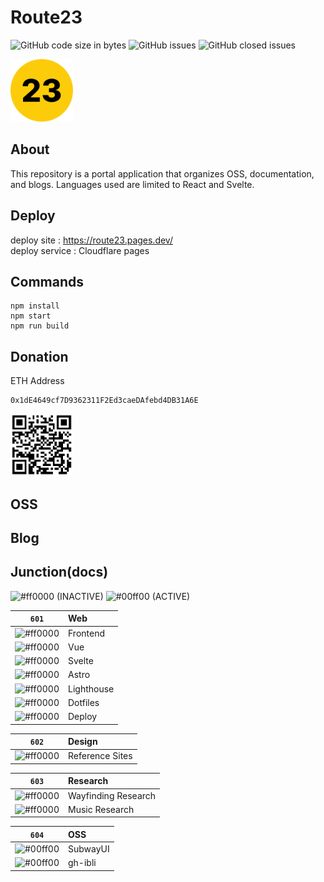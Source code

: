 # Route23
![GitHub code size in bytes](https://img.shields.io/github/languages/code-size/Route23/Route23?color=green)
![GitHub issues](https://img.shields.io/github/issues/Route23/Route23?color=green)
![GitHub closed issues](https://img.shields.io/github/issues-closed/Route23/Route23?color=red)

<img src="public/assets/route23.png" width="100px">

## About
This repository is a portal application that organizes OSS, documentation, and blogs.
Languages used are limited to React and Svelte.

## Deploy
deploy site : https://route23.pages.dev/ <br>
deploy service : Cloudflare pages

## Commands
```
npm install
npm start
npm run build
```
## Donation
ETH Address
```
0x1dE4649cf7D9362311F2Ed3caeDAfebd4DB31A6E
```
<img src="public/assets/donation-address.png" width="100">

## OSS

## Blog
## Junction(docs)
![#ff0000](https://via.placeholder.com/15/ff0000/fff?text=+) (INACTIVE)
![#00ff00](https://via.placeholder.com/15/00ff00/fff?text=+) (ACTIVE)

<!--
---table fix---
option + shift + f
-->

|                            `601`                             | Web        |
|:------------------------------------------------------------:|:-----------|
| ![#ff0000](https://via.placeholder.com/15/ff0000/fff?text=+) | Frontend   |
| ![#ff0000](https://via.placeholder.com/15/ff0000/fff?text=+) | Vue        |
| ![#ff0000](https://via.placeholder.com/15/ff0000/fff?text=+) | Svelte     |
| ![#ff0000](https://via.placeholder.com/15/ff0000/fff?text=+) | Astro      |
| ![#ff0000](https://via.placeholder.com/15/ff0000/fff?text=+) | Lighthouse |
| ![#ff0000](https://via.placeholder.com/15/ff0000/fff?text=+) | Dotfiles   |
| ![#ff0000](https://via.placeholder.com/15/ff0000/fff?text=+) | Deploy     |

|                            `602`                             | Design          |
|:------------------------------------------------------------:|:----------------|
| ![#ff0000](https://via.placeholder.com/15/ff0000/fff?text=+) | Reference Sites |

|                            `603`                             | Research            |
|:------------------------------------------------------------:|:--------------------|
| ![#ff0000](https://via.placeholder.com/15/ff0000/fff?text=+) | Wayfinding Research |
| ![#ff0000](https://via.placeholder.com/15/ff0000/fff?text=+) | Music Research      |

|                            `604`                             | OSS      |
|:------------------------------------------------------------:|:---------|
| ![#00ff00](https://via.placeholder.com/15/00ff00/fff?text=+) | SubwayUI |
| ![#00ff00](https://via.placeholder.com/15/00ff00/fff?text=+) | gh-ibli  |
